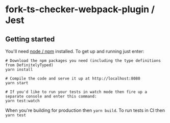 # fork-ts-checker-webpack-plugin / Jest

## Getting started

You'll need [node / npm](https://nodejs.org/) installed.  To get up and running just enter:

```shell
# Download the npm packages you need (including the type definitions from DefinitelyTyped)
yarn install

# Compile the code and serve it up at http://localhost:8080
yarn start

# If you'd like to run your tests in watch mode then fire up a separate console and enter this command:
yarn test:watch 
```

When you're building for production then `yarn build`. To run tests in CI then `yarn test`